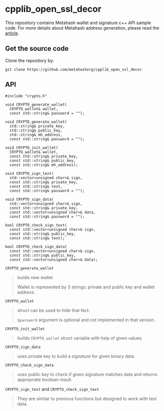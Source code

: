 # cpplib_open_ssl_decor

This repository contains Metahash wallet and signature c++ API sample code.
For more details about Metahash address generation, please read the [article](https://github.com/metahashorg/MetaHash/wiki/Generating-a-Metahash-address).

## Get the source code
Clone the repository by:
```shell
git clone https://github.com/metahashorg/cpplib_open_ssl_decor
```

## API
```
#include "crypto.h"

void CRYPTO_generate_wallet(
  CRYPTO_wallet& wallet, 
  const std::string& password = "");

void CRYPTO_generate_wallet(
  std::string& private_key, 
  std::string& public_key, 
  std::string& mh_address, 
  const std::string& password = "");

void CRYPTO_init_wallet(
  CRYPTO_wallet& wallet,
  const std::string& private_key, 
  const std::string& public_key, 
  const std::string& mh_address);

void CRYPTO_sign_text(
  std::vector<unsigned char>& sign, 
  const std::string& private_key, 
  const std::string& text, 
  const std::string& password = "");

void CRYPTO_sign_data(
  std::vector<unsigned char>& sign, 
  const std::string& private_key, 
  const std::vector<unsigned char>& data, 
  const std::string& password = "");

bool CRYPTO_check_sign_text(
  const std::vector<unsigned char>& sign, 
  const std::string& public_key, 
  const std::string& text);

bool CRYPTO_check_sign_data(
  const std::vector<unsigned char>& sign, 
  const std::string& public_key, 
  const std::vector<unsigned char>& data);
```

`CRYPTO_generate_wallet`
> builds new wallet. 
>
> Wallet is represented by 3 strings: private and public key and wallet address.

`CRYPTO_wallet` 
> struct can be used to hide that fact. 
> 
> `$password` argument is optional and not implemented in that version.

`CRYPTO_init_wallet` 
> builds `CRYPTO_wallet` struct variable with help of given values.

`CRYPTO_sign_data` 
> uses private key to build a signature for given binary data.

`CRYPTO_check_sign_data` 
> uses public key to check if given signature matches data and returns appropriate boolean result.

`CRYPTO_sign_text` and `CRYPTO_check_sign_text` 
> They are similar to previous functions but designed to work with text data.
